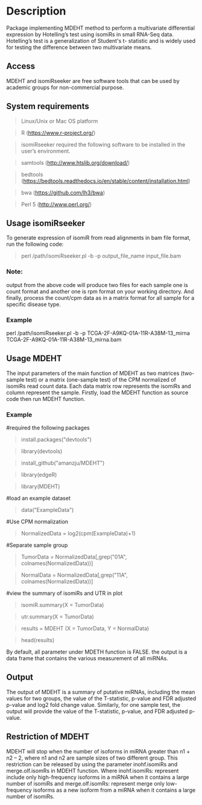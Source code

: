 # Description
Package implementing MDEHT method to perform a multivariate differential expression by Hotelling’s test using isomiRs in small RNA-Seq data. Hotelling’s test is a generalization of Student's t- statistic and is widely used for testing the difference between two multivariate means.

## Access
MDEHT and isomiRseeker are free software tools that can be used by academic groups for non-commercial purpose. 

## System requirements
> Linux/Unix or Mac OS platform

> R (https://www.r-project.org/) 

> isomiRseeker required the following software to be installed in the user’s environment.  

> samtools (http://www.htslib.org/download/)

> bedtools (https://bedtools.readthedocs.io/en/stable/content/installation.html)

> bwa (https://github.com/lh3/bwa)

> Perl 5 (http://www.perl.org/)


## Usage isomiRseeker 
To generate expression of isomiR from read alignments in bam file format, run the following code:

> perl /path/isomiRseeker.pl -b -p output_file_name input_file.bam

### Note:
output from the above code will produce two files for each sample one is count format and another one is rpm format on your working directory. And finally, process the count/cpm data as in a matrix format for all sample for a specific disease type.

### Example 
perl /path/isomiRseeker.pl -b -p TCGA-2F-A9KQ-01A-11R-A38M-13_mirna TCGA-2F-A9KQ-01A-11R-A38M-13_mirna.bam

## Usage MDEHT
The input parameters of the main function of MDEHT as two matrices (two-sample test) or a matrix (one-sample test) of the CPM normalized of isomiRs read count data. Each data matrix row represents the isomiRs and column represent the sample. Firstly, load the MDEHT function as source code then run MDEHT function.

### Example 
#required the following packages

> install.packages("devtools")

> library(devtools)

> install_github("amanzju/MDEHT")

> library(edgeR)

> library(MDEHT)


#load an example dataset

> data("ExampleData")

#Use CPM normalization

> NormalizedData = log2(cpm(ExampleData)+1)

#Separate sample group

> TumorData = NormalizedData[,grep("01A", colnames(NormalizedData))]

> NormalData = NormalizedData[,grep("11A", colnames(NormalizedData))]

#view the summary of isomiRs and UTR in plot

> isomiR.summary(X = TumorData)

> utr.summary(X = TumorData)

> results = MDEHT (X = TumorData, Y = NormalData)

> head(results)

By default, all parameter under MDETH function is FALSE. the output is a data frame that contains the various measurement of all miRNAs.

## Output
The output of MDEHT is a summary of putative miRNAs, including the mean values for two groups, the value of the T-statistic, p-value and FDR adjusted p-value and log2 fold change value. Similarly, for one sample test, the output will provide the value of the T-statistic, p-value, and FDR adjusted p-value.

## Restriction of MDEHT
MDEHT will stop when the number of isoforms in miRNA greater than n1 + n2 – 2, where n1 and n2 are sample sizes of two different group. This restriction can be released by using
the parameter inohf.isomiRs and merge.olf.isomRs in MDEHT function. Where inohf.isomiRs: represent include only high-frequency isoforms in a miRNA when it contains a large number of isomiRs and merge.olf.isomRs: represent merge only low-frequency isoforms as a new isoform from a miRNA when it contains a large number of isomiRs.
